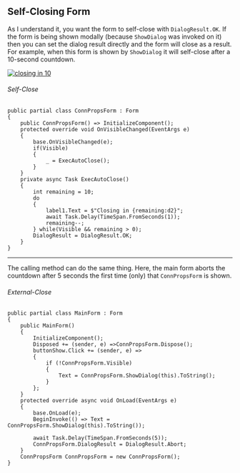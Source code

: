## Self-Closing Form

As I understand it, you want the form to self-close with `DialogResult.OK`. If the form is being shown modally (because `ShowDialog` was invoked on it) then you can set the dialog result directly and the form will close as a result. For example, when this form is shown by `ShowDialog` it will self-close after a 10-second countdown.

[![closing in 10][1]][1]

###### Self-Close
```
public partial class ConnPropsForm : Form
{
    public ConnPropsForm() => InitializeComponent();
    protected override void OnVisibleChanged(EventArgs e)
    {
        base.OnVisibleChanged(e);
        if(Visible)
        {
            _ = ExecAutoClose();
        }
    }
    private async Task ExecAutoClose()
    {
        int remaining = 10;
        do
        {
            label1.Text = $"Closing in {remaining:d2}";
            await Task.Delay(TimeSpan.FromSeconds(1));
            remaining--;
        } while(Visible && remaining > 0);
        DialogResult = DialogResult.OK;
    }
}
```
___

The calling method can do the same thing. Here, the main form aborts the countdown after 5 seconds the first time (only) that `ConnPropsForm` is shown.

###### External-Close
```
public partial class MainForm : Form
{
    public MainForm()
    {
        InitializeComponent();
        Disposed += (sender, e) =>ConnPropsForm.Dispose();
        buttonShow.Click += (sender, e) =>
        {
            if (!ConnPropsForm.Visible)
            {
                Text = ConnPropsForm.ShowDialog(this).ToString();
            }
        };
    }
    protected override async void OnLoad(EventArgs e)
    {
        base.OnLoad(e);
        BeginInvoke(() => Text = ConnPropsForm.ShowDialog(this).ToString());

        await Task.Delay(TimeSpan.FromSeconds(5));
        ConnPropsForm.DialogResult = DialogResult.Abort;
    }
    ConnPropsForm ConnPropsForm = new ConnPropsForm();
}
```

  [1]: https://i.stack.imgur.com/3c65T.png